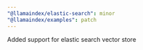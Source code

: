 ```yaml
---
"@llamaindex/elastic-search": minor
"@llamaindex/examples": patch
---
```


Added support for elastic search vector store
